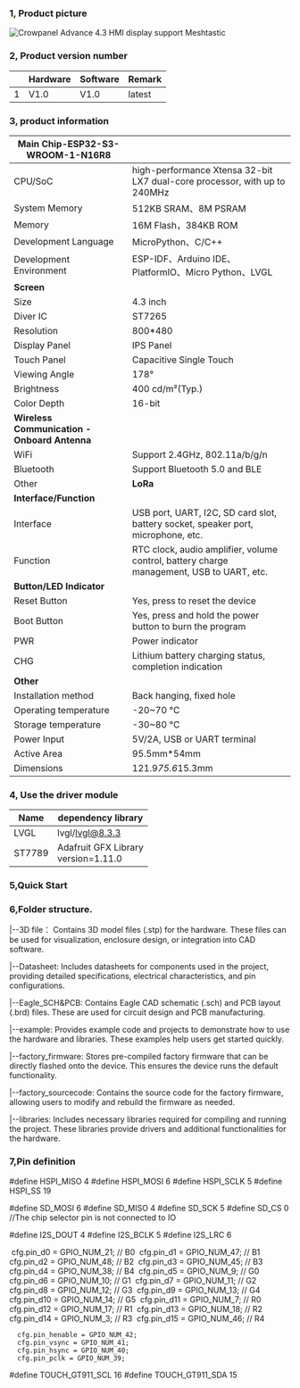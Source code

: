 ### 1, Product picture

![Crowpanel Advance 4.3 HMI display support Meshtastic](https://www.elecrow.com/media/catalog/product/cache/9e67447b006ee4d9559353b91d12add5/e/s/esp32_advance_hmi_04_dis01943a_1.jpg)

### 2, Product version number

|      | Hardware | Software | Remark |
| ---- | -------- | -------- | ------ |
| 1    | V1.0     | V1.0     | latest |

### 3, product information

| Main Chip-ESP32-S3-WROOM-1-N16R8         |                                                              |
| -------------------------------------------- | ------------------------------------------------------------ |
| CPU/SoC                                      | high-performance Xtensa 32-bit LX7 dual-core processor, with up to 240MHz |
| System Memory                                | 512KB SRAM、8M PSRAM                                         |
| Memory                                       | 16M Flash，384KB ROM                                         |
| Development Language                         | MicroPython、C/C++                                           |
| Development Environment                      | ESP-IDF、Arduino IDE、PlatformIO、Micro Python、LVGL         |
| **Screen**                                   |                                                              |
| Size                                         | 4.3 inch                                                     |
| Diver IC                                     | ST7265                                                       |
| Resolution                                   | 800*480                                                      |
| Display Panel                                | IPS Panel                                                    |
| Touch Panel                                  | Capacitive Single Touch                                      |
| Viewing Angle                                | 178°                                                         |
| Brightness                                   | 400 cd/m²(Typ.)                                              |
| Color Depth                                  | 16-bit                                                       |
| **Wireless Communication - Onboard Antenna** |                                                              |
| WiFi                                         | Support 2.4GHz, 802.11a/b/g/n                                |
| Bluetooth                                    | Support Bluetooth 5.0 and BLE                                |
| Other                                        | **LoRa**                                                     |
| **Interface/Function**                       |                                                              |
| Interface                                    | USB port, UART, I2C, SD card slot, battery socket, speaker port, microphone, etc. |
| Function                                     | RTC clock, audio amplifier, volume control, battery charge management, USB to UART, etc. |
| **Button/LED Indicator**                     |                                                              |
| Reset Button                                 | Yes, press to reset the device                               |
| Boot Button                                  | Yes, press and hold the power button to burn the program     |
| PWR                                          | Power indicator                                              |
| CHG                                          | Lithium battery charging status, completion indication       |
| **Other**                                    |                                                              |
| Installation method                          | Back hanging, fixed hole                                     |
| Operating temperature                        | -20~70 °C                                                    |
| Storage temperature                          | -30~80 °C                                                    |
| Power Input                                  | 5V/2A, USB or UART terminal                                  |
| Active Area                                  | 95.5mm*54mm                                                  |
| Dimensions                                   | 121.9*75.6*15.3mm                                            |

### 4, Use the driver module

| Name   | dependency library                      |
| ------ | --------------------------------------- |
| LVGL   | lvgl/lvgl@8.3.3                         |
| ST7789 | Adafruit GFX Library<br/>version=1.11.0 |

### 5,Quick Start



### 6,Folder structure.
|--3D file： Contains 3D model files (.stp) for the hardware. These files can be used for visualization, enclosure design, or integration into CAD software.

|--Datasheet: Includes datasheets for components used in the project, providing detailed specifications, electrical characteristics, and pin configurations.

|--Eagle_SCH&PCB: Contains Eagle CAD schematic (.sch) and PCB layout (.brd) files. These are used for circuit design and PCB manufacturing.

|--example: Provides example code and projects to demonstrate how to use the hardware and libraries. These examples help users get started quickly.

|--factory_firmware: Stores pre-compiled factory firmware that can be directly flashed onto the device. This ensures the device runs the default functionality.

|--factory_sourcecode: Contains the source code for the factory firmware, allowing users to modify and rebuild the firmware as needed.

|--libraries: Includes necessary libraries required for compiling and running the project. These libraries provide drivers and additional functionalities for the hardware.


### 7,Pin definition

#define HSPI_MISO  4
#define HSPI_MOSI  6
#define HSPI_SCLK  5
#define HSPI_SS    19

#define SD_MOSI 6
#define SD_MISO 4
#define SD_SCK 5
#define SD_CS 0 //The chip selector pin is not connected to IO

#define I2S_DOUT 4
#define I2S_BCLK 5
#define I2S_LRC 6

​      cfg.pin_d0 = GPIO_NUM_21;    // B0
​      cfg.pin_d1 = GPIO_NUM_47;    // B1
​      cfg.pin_d2 = GPIO_NUM_48;   // B2
​      cfg.pin_d3 = GPIO_NUM_45;    // B3
​      cfg.pin_d4 = GPIO_NUM_38;    // B4
​      cfg.pin_d5 = GPIO_NUM_9;    // G0
​      cfg.pin_d6 = GPIO_NUM_10;    // G1
​      cfg.pin_d7 = GPIO_NUM_11;    // G2
​      cfg.pin_d8 = GPIO_NUM_12;   // G3
​      cfg.pin_d9 = GPIO_NUM_13;   // G4
​      cfg.pin_d10 = GPIO_NUM_14;   // G5
​      cfg.pin_d11 = GPIO_NUM_7;  // R0
​      cfg.pin_d12 = GPIO_NUM_17;  // R1
​      cfg.pin_d13 = GPIO_NUM_18;  // R2
​      cfg.pin_d14 = GPIO_NUM_3;  // R3
​      cfg.pin_d15 = GPIO_NUM_46;  // R4

      cfg.pin_henable = GPIO_NUM_42;
      cfg.pin_vsync = GPIO_NUM_41;
      cfg.pin_hsync = GPIO_NUM_40;
      cfg.pin_pclk = GPIO_NUM_39;


#define TOUCH_GT911_SCL 16
#define TOUCH_GT911_SDA 15
